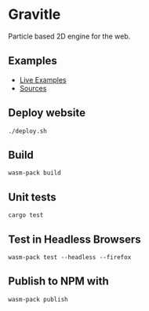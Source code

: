 # Gravitle

Particle based 2D engine for the web.

## Examples

* [Live Examples](https://loicbourgois.github.io/gravitle/index.html)
* [Sources](https://github.com/loicbourgois/gravitle/tree/master/frontend)

## Deploy website

```
./deploy.sh
```

## Build

```
wasm-pack build
```

## Unit tests

```
cargo test
```

## Test in Headless Browsers

```
wasm-pack test --headless --firefox
```

## Publish to NPM with

```
wasm-pack publish
```

